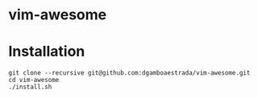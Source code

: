 # vim-awesome

# Installation

```
git clone --recursive git@github.com:dgamboaestrada/vim-awesome.git
cd vim-awesome
./install.sh
```

